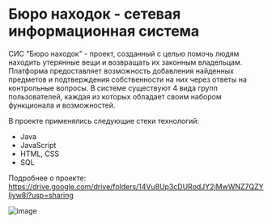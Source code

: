 # Бюро находок - сетевая информационная система

СИС "Бюро находок" - проект, созданный с целью помочь людям находить утерянные вещи и возвращать их законным владельцам. Платформа предоставляет возможность добавления найденных предметов и подтверждения собственности на них через ответы на контрольные вопросы. В системе существуют 4 вида групп пользователей, каждая из которых обладает своим набором функционала и возможностей. 

В проекте применялись следующие стеки технологий:
- Java
- JavaScript
- HTML, CSS
- SQL

Подробнее о проекте:
https://drive.google.com/drive/folders/14Vu8Up3cDURodJY2jMwWNZ7QZYljyw8I?usp=sharing

![image](https://github.com/user-attachments/assets/24c61a7f-ef05-4d51-8296-0c48a26997af)


